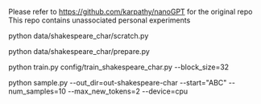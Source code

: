 Please refer to https://github.com/karpathy/nanoGPT for the original repo
This repo contains unassociated personal experiments

python data/shakespeare_char/scratch.py

python data/shakespeare_char/prepare.py

python train.py config/train_shakespeare_char.py 
--block_size=32

python sample.py --out_dir=out-shakespeare-char --start="ABC" --num_samples=10 --max_new_tokens=2 --device=cpu